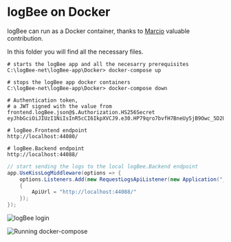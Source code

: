 # logBee on Docker

logBee can run as a Docker container, thanks to [Marcio](https://github.com/zimbres) valuable contribution.

In this folder you will find all the necessary files.

```none
# starts the logBee app and all the necesarry prerequisites
C:\logBee-net\logBee-app\Docker> docker-compose up

# stops the logBee app docker containers
C:\logBee-net\logBee-app\Docker> docker-compose down

# Authentication token,
# a JWT signed with the value from frontend.logBee.json@$.Authorization.HS256Secret
eyJhbGciOiJIUzI1NiIsInR5cCI6IkpXVCJ9.e30.HP79qro7bvfH7BneUy5jB9Owc_5D2UavFDulRETAl9E

# logBee.Frontend endpoint
http://localhost:44080/

# logBee.Backend endpoint
http://localhost:44088/
```

```csharp
// start sending the logs to the local logBee.Backend endpoint
app.UseKissLogMiddleware(options => {
    options.Listeners.Add(new RequestLogsApiListener(new Application("_OrganizationId_","_ApplicationId_"))
    {
        ApiUrl = "http://localhost:44088/"
    });
});
```

![logBee login](https://github.com/logBee-net/logBee-app/assets/39127098/43d80638-bf38-4e2f-9b7c-8aef0c1ce4ed)

![Running docker-compose](https://github.com/logBee-net/logBee-app/assets/39127098/895ae32f-f546-4004-a66e-ed64027250b4)